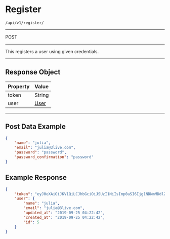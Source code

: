 # Register

`/api/v1/register/`

<hr>
<larecipe-badge type="success" rounded>POST</larecipe-badge>
<hr>
This registers a user using given credentials.
<hr>

## Response Object

| Property | Value                               |
| :------- | :---------------------------------- |
| token    | String                              |
| user     | [User](/{{route}}/{{version}}/user) |

<hr>

## Post Data Example

```json
{
    "name": "julia",
    "email": "julia@3live.com",
    "password": "password",
    "password_confirmation": "password"
}
```

## Example Response

```json
{
    "token": "eyJ0eXAiOiJKV1QiLCJhbGciOiJSUzI1NiIsImp0aSI6Ijg1NDNmMDdlZmFhZmRiY2FiMjU4ZjliOWI5YWE5NDcyYmY3MDMwOGU0YTY4YTVkNWU0NGU0MTMxYzI0ZDRkZjM4NjY4MjNkYWUxMWQ3YmE4In0.eyJhdWQiOiIxIiwianRpIjoiODU0M2YwN2VmYWFmZGJjYWIyNThmOWI5YjlhYTk0NzJiZjcwMzA4ZTRhNjhhNWQ1ZTQ0ZTQxMzFjMjRkNGRmMzg2NjgyM2RhZTExZDdiYTgiLCJpYXQiOjE1NjkzODUzNjIsIm5iZiI6MTU2OTM4NTM2MiwiZXhwIjoxNjAxMDA3NzYyLCJzdWIiOiI1Iiwic2NvcGVzIjpbXX0.eBiVa3sJedjIUMB47MhE-jR_ibgk33wDTJx0YMGSZuznahwB2Zxg2PJ5YSMr8kRHXPz6iV5HE6n6FL8dbK9hjvDX-FKgMPhRHUM0c2b9aFGv8ycWrK6ukzCBBsCdc7mtazVCLpf7dTJDsW7vLJiNAHHIlKOlk569I2NHvNM9OviMrkrRZj1OqF6ff22JB916ybuhyuJV6LuflCNV1xH5RTKCZQy5O2hnN8qMuvlf0Gt8kXoXynysvFdoEu6qUk9yF6lMUgc3ES8JCoT26GrrDnRZcbxXVjh8Y7orAahM841wcXmTw48seGEsnbT657GrrZnwSOf5Z70SCVEcQ6iHJe83zD65tfAaB6Uo3KRXVNRmLQi_p-4GNxHAdHoar1zpnhgOdLQ1w1mwJyHMkMDyDVX4RDXLVihpBLOecA9CpByoczpvYcjv4Y8El2GcRA-L0TkIu6LyfDlwk4mK0qlUcUV-qrp3BPG1O0VFUoAE4UVXC3LQfhXomR9MKI-qGBQAZllwxS7AT2Mjziu4juTxBh8bbp66bMCvfKfnaSGXTa5Mxx3Qf6O_k8p_WKA-BFUpbNbIPsS3i01BUM8uiYbWJh7b62G8ix54KZpTahcVWnS6TlZ1UX-tumyF2Bl3QuWbB9j7LBtmGnSxKQswIHPX-f-vAXrv7sfQJxS54aC_9vU",
    "user": {
        "name": "julia",
        "email": "julia@3live.com",
        "updated_at": "2019-09-25 04:22:42",
        "created_at": "2019-09-25 04:22:42",
        "id": 5
    }
}
```

